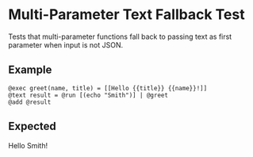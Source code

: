 # Multi-Parameter Text Fallback Test

Tests that multi-parameter functions fall back to passing text as first parameter when input is not JSON.

## Example

```mlld
@exec greet(name, title) = [[Hello {{title}} {{name}}!]]
@text result = @run [(echo "Smith")] | @greet
@add @result
```

## Expected

Hello  Smith!